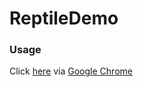 # ReptileDemo
### Usage
Click [here](https://willshen0159.github.io/ReptileDemo/) via [Google Chrome](https://www.google.com/chrome/)
